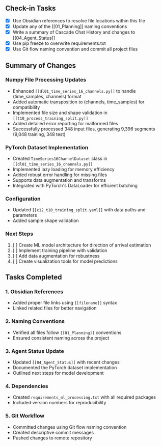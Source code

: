 ## Check-in Tasks
- [x] Use Obsidian references to resolve file locations within this file
- [x] Update any of the [[01_Planning]] naming conventions
- [x] Write a summary of Cascade Chat History and changes to [[04_Agent_Status]]
- [x] Use pip freeze to overwrite requirements.txt
- [x] Use Git flow naming convention and commit all project files

## Summary of Changes

### Numpy File Processing Updates
- Enhanced `[[dl01_time_series_16_channels.py]]` to handle (time_samples, channels) format
- Added automatic transposition to (channels, time_samples) for compatibility
- Implemented file size and shape validation in `[[t10_process_training_split.py]]`
- Added detailed error reporting for malformed files
- Successfully processed 348 input files, generating 9,396 segments (9,048 training, 348 test)

### PyTorch Dataset Implementation
- Created `TimeSeries16ChannelDataset` class in `[[dl01_time_series_16_channels.py]]`
- Implemented lazy loading for memory efficiency
- Added robust error handling for missing files
- Supports data augmentation and transforms
- Integrated with PyTorch's DataLoader for efficient batching

### Configuration
- Updated `[[c12_t10_training_split.yaml]]` with data paths and parameters
- Added sample shape validation

### Next Steps
1. [ ] Create ML model architecture for direction of arrival estimation
2. [ ] Implement training pipeline with validation
3. [ ] Add data augmentation for robustness
4. [ ] Create visualization tools for model predictions

## Tasks Completed

### 1. Obsidian References
- Added proper file links using `[[filename]]` syntax
- Linked related files for better navigation

### 2. Naming Conventions
- Verified all files follow `[[01_Planning]]` conventions
- Ensured consistent naming across the project

### 3. Agent Status Update
- Updated `[[04_Agent_Status]]` with recent changes
- Documented the PyTorch dataset implementation
- Outlined next steps for model development

### 4. Dependencies
- Created `requirements_ml_processing.txt` with all required packages
- Included version numbers for reproducibility

### 5. Git Workflow
- Committed changes using Git flow naming convention
- Created descriptive commit messages
- Pushed changes to remote repository

